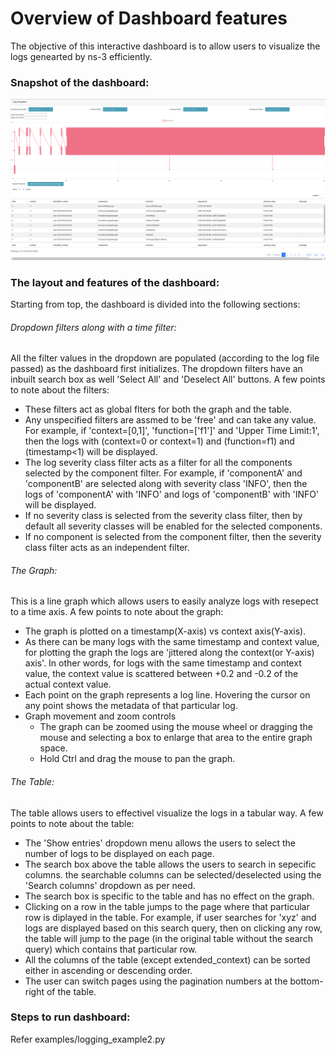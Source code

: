 # Overview of Dashboard features
The objective of this interactive dashboard is to allow users to visualize the logs genearted by ns-3 efficiently. 

### Snapshot of the dashboard:
![alt text](https://github.com/akshitpatel01/sem/blob/gsoc-phase2/res/dashboard.png)

### The layout and features of the dashboard:
Starting from top, the dashboard is divided into the following sections:
###### Dropdown filters along with a time filter:
All the filter values in the dropdown are populated (according to the log file passed) as the dashboard first initializes. The dropdown filters have an inbuilt search box as well 'Select All' and 'Deselect All' buttons. A few points to note about the filters:
- These filters act as global flters for both the graph and the table.
- Any unspecified filters are assmed to be 'free' and can take any value. For example, if 'context=[0,1]', 'function=['f1']' and 'Upper Time Limit:1', then the logs with (context=0 or context=1) and (function=f1) and (timestamp<1) will be displayed.
- The log severity class filter acts as a filter for all the components selected by the component filter. For example, if 'componentA' and 'componentB' are selected along with severity class 'INFO', then the logs of 'componentA' with 'INFO' and logs of 'componentB' with 'INFO' will be displayed.
- If no severity class is selected from the severity class filter, then by default all severity classes will be enabled for the selected components. 
- If no component is selected from the component filter, then the severity class filter acts as an independent filter.

###### The Graph:
This is a line graph which allows users to easily analyze logs with resepect to a time axis. A few points to note about the graph:
- The graph is plotted on a timestamp(X-axis) vs context axis(Y-axis). 
- As there can be many logs with the same timestamp and context value, for plotting the graph the logs are 'jittered along the context(or Y-axis) axis'. In other words, for logs with the same timestamp and context value, the context value is scattered between +0.2 and -0.2 of the actual context value. 
- Each point on the graph represents a log line. Hovering the cursor on any point shows the metadata of that particular log.
- Graph movement and zoom controls
  - The graph can be zoomed using the mouse wheel or dragging the mouse and selecting a box to enlarge that area to the entire graph space.
  - Hold Ctrl and drag the mouse to pan the graph.

###### The Table:
The table allows users to effectivel visualize the logs in a tabular way. A few points to note about the table:
- The 'Show entries' dropdown menu allows the users to select the number of logs to be displayed on each page.
- The search box above the table allows the users to search in sepecific columns. the searchable columns can be selected/deselected using the 'Search columns' dropdown as per need.
- The search box is specific to the table and has no effect on the graph.
- Clicking on a row in the table jumps to the page where that particular row is diplayed in the table. For example, if user searches for 'xyz' and logs are displayed based on this search query, then on clicking any row, the table will jump to the page (in the original table without the search query) which contains that particular row. 
- All the columns of the table (except extended_context) can be sorted either in ascending or descending order. 
- The user can switch pages using the pagination numbers at the bottom-right of the table. 

### Steps to run dashboard:
Refer examples/logging_example2.py
